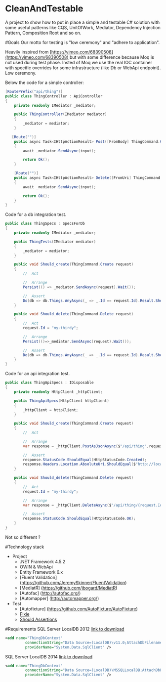 # CleanAndTestable
A project to show how to put in place a simple and testable C# solution with some useful patterns like CQS, UnitOfWork, Mediator,  Dependency Injection Pattern, Composition Root and so on.

#Goals
Our motto for testing is "low ceremony" and "adhere to application".

Heavily inspired from [https://vimeo.com/68390508](https://vimeo.com/68390508) but with some difference because Moq is not used during test phase. Insted of Moq we use the real IOC container with specific overrides for some infrastructure (like Db or WebApi endpoint).
Low ceremony.

Below the code for a simple controller:

```c#
[RoutePrefix("api/thing")]
public class ThingController : ApiController
{
    private readonly IMediator _mediator;

    public ThingController(IMediator mediator)
    {
        _mediator = mediator;
    }

   [Route("")]
    public async Task<IHttpActionResult> Post([FromBody] ThingCommand.Create input)
    {
        await _mediator.SendAsync(input);

        return Ok();
    }

    [Route("")]
    public async Task<IHttpActionResult> Delete([FromUri] ThingCommand.Delete input)
    {
        await _mediator.SendAsync(input);

        return Ok();
    }
}
```

Code for a db integration test.

```c#
public class ThingSpecs : SpecsForDb
{
    private readonly IMediator _mediator;

    public ThingTests(IMediator mediator)
    {
        _mediator = mediator;
    }

    public void Should_create(ThingCommand.Create request)
    {
        //  Act

        //  Arrange
        Persist(() => _mediator.SendAsync(request).Wait());

        //  Assert
        Do(db => db.Things.AnyAsync(_ => _.Id == request.Id).Result.ShouldBeTrue());
    }

    public void Should_delete(ThingCommand.Delete request)
    {
        //  Act
        request.Id = "my-thirdy";

        //  Arrange
        Persist(()=>_mediator.SendAsync(request).Wait());

        //  Assert
        Do(db => db.Things.AnyAsync(_ => _.Id == request.Id).Result.ShouldBeFalse());
    }
}
```

Code for an api integration test.

```c#
public class ThingApiSpecs : IDisposable
{
    private readonly HttpClient _httpClient;

    public ThingApiSpecs(HttpClient httpClient)
    {
        _httpClient = httpClient;
    }

    public void Should_create(ThingCommand.Create request)
    {
        //  Act

        //  Arrange
        var response = _httpClient.PostAsJsonAsync($"/api/thing",request).Result;

        //  Assert
        response.StatusCode.ShouldEqual(HttpStatusCode.Created);
        response.Headers.Location.AbsoluteUri.ShouldEqual($"http://localhost/api/thing/{request.Id}");
    }

    public void Should_delete(ThingCommand.Delete request)
    {
        //  Act
        request.Id = "my-thirdy";

        //  Arrange
        var response = _httpClient.DeleteAsync($"/api/thing/{request.Id}").Result;

        //  Assert
        response.StatusCode.ShouldEqual(HttpStatusCode.OK);
    }
}
```
Not so different ?

#Technology stack
* Project
    * .NET Framework 4.5.2  
    * OWIN & WebApi
    * Entity Framework 6.x
    * [Fluent Validation] (https://github.com/JeremySkinner/FluentValidation)
    * [MediatR] (https://github.com/jbogard/MediatR)
    * [Autofac] (http://autofac.org/)
    * [Automapper] (http://automapper.org/)
* Test
    * [Autofixture] (https://github.com/AutoFixture/AutoFixture)
    * [Fixie](https://fixie.github.io/)
    * [Should Assertions](https://github.com/erichexter/Should)

#Requirements
SQL Server LocalDB 2012 [link to download](http://www.microsoft.com/en-us/download/details.aspx?id=29062)

```xml
<add name="ThingDbContext"
         connectionString="Data Source=(LocalDB)\v11.0;AttachDbFilename=|DataDirectory|\Thing.mdf;Integrated Security=True"
         providerName="System.Data.SqlClient" />
```
SQL Server LocalDB 2014  [link to download](https://www.microsoft.com/en-US/download/details.aspx?id=42299)

```xml
<add name="ThingDbContext"
         connectionString="Data Source=(LocalDB)\MSSQLLocalDB;AttachDbFilename=|DataDirectory|\Thing.mdf;Integrated Security=True"
         providerName="System.Data.SqlClient" />
```

